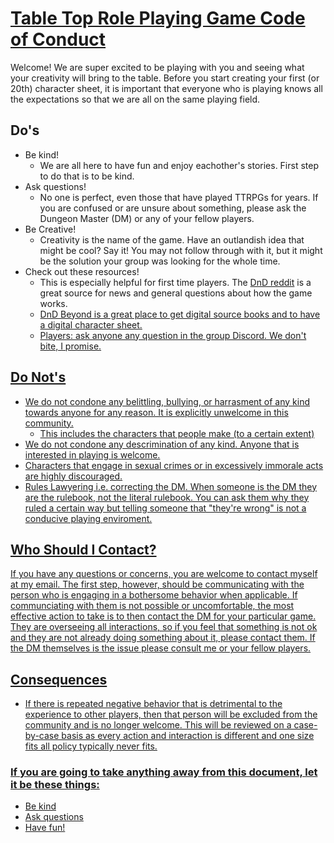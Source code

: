 <h1><u>Table Top Role Playing Game Code of Conduct</u></h1>

Welcome! We are super excited to be playing with you and seeing what your creativity will bring to the table. Before you start creating your first (or 20th) character sheet, it is important that everyone who is playing knows all the expectations so that we are all on the same playing field.

<h2>Do's</h2>

- Be kind!
	- We are all here to have fun and enjoy eachother's stories. First step to do that is to be kind.
- Ask questions!
	- No one is perfect, even those that have played TTRPGs for years. If you are confused or are unsure about something, please ask the Dungeon Master (DM) or any of your fellow players.
- Be Creative!
	- Creativity is the name of the game. Have an outlandish idea that might be cool? Say it! You may not follow through with it, but it might be the solution your group was looking for the whole time.
- Check out these resources!
	- This is especially helpful for first time players. The <a href="https://www.reddit.com/r/dndnext/">DnD reddit</a> is a great source for news and general questions about how the game works. 
	- <a href="https://www.dndbeyond.com/">DnD Beyond is a great place to get digital source books and to have a digital character sheet.
	- Players: ask anyone any question in the group Discord. We don't bite, I promise.

<h2>Do Not's</h2>

- We do not condone any belittling, bullying, or harrasment of any kind towards anyone for any reason. It is explicitly unwelcome in this community.
	- This includes the characters that people make (to a certain extent)
- We do not condone any descrimination of any kind. Anyone that is interested in playing is welcome.
- Characters that engage in sexual crimes or in excessively immorale acts are highly discouraged.
- Rules Lawyering i.e. correcting the DM. When someone is the DM they are the rulebook, not the literal rulebook. You can ask them why they ruled a certain way but telling someone that "they're wrong" is not a conducive playing enviroment.

<h2>Who Should I Contact?</h2>

If you have any questions or concerns, you are welcome to contact myself at my email. The first step, however, should be communicating with the person who is engaging in a bothersome behavior when applicable. If communciating with them is not possible or uncomfortable, the most effective action to take is to then contact the DM for your particular game. They are overseeing all interactions, so if you feel that something is not ok and they are not already doing something about it, please contact them. If the DM themselves is the issue please consult me or your fellow players.

<h2>Consequences</h2>

- If there is repeated negative behavior that is detrimental to the experience to other players, then that person will be excluded from the community and is no longer welcome. This will be reviewed on a case-by-case basis as every action and interaction is different and one size fits all policy typically never fits.

<h3>If you are going to take anything away from this document, let it be these things:</h3>

- Be kind
- Ask questions 
- Have fun!
